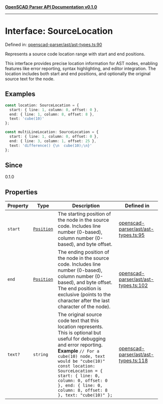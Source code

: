 [**OpenSCAD Parser API Documentation v0.1.0**](../README.md)

***

# Interface: SourceLocation

Defined in: [openscad-parser/ast/ast-types.ts:90](https://github.com/holistic-stack/openscad-tree-sitter/blob/57470856b239e8ae819e2b2fa40ff65d8c04912f/packages/openscad-parser/src/lib/openscad-parser/ast/ast-types.ts#L90)

Represents a source code location range with start and end positions.

This interface provides precise location information for AST nodes, enabling
features like error reporting, syntax highlighting, and editor integration.
The location includes both start and end positions, and optionally the
original source text for the node.

## Examples

```typescript
const location: SourceLocation = {
  start: { line: 1, column: 0, offset: 0 },
  end: { line: 1, column: 8, offset: 8 },
  text: 'cube(10)'
};
```

```typescript
const multiLineLocation: SourceLocation = {
  start: { line: 1, column: 0, offset: 0 },
  end: { line: 3, column: 1, offset: 25 },
  text: 'difference() {\n  cube(10);\n}'
};
```

## Since

0.1.0

## Properties

| Property | Type | Description | Defined in |
| ------ | ------ | ------ | ------ |
| <a id="start"></a> `start` | [`Position`](Position.md) | The starting position of the node in the source code. Includes line number (0-based), column number (0-based), and byte offset. | [openscad-parser/ast/ast-types.ts:95](https://github.com/holistic-stack/openscad-tree-sitter/blob/57470856b239e8ae819e2b2fa40ff65d8c04912f/packages/openscad-parser/src/lib/openscad-parser/ast/ast-types.ts#L95) |
| <a id="end"></a> `end` | [`Position`](Position.md) | The ending position of the node in the source code. Includes line number (0-based), column number (0-based), and byte offset. The end position is exclusive (points to the character after the last character of the node). | [openscad-parser/ast/ast-types.ts:102](https://github.com/holistic-stack/openscad-tree-sitter/blob/57470856b239e8ae819e2b2fa40ff65d8c04912f/packages/openscad-parser/src/lib/openscad-parser/ast/ast-types.ts#L102) |
| <a id="text"></a> `text?` | `string` | The original source code text that this location represents. This is optional but useful for debugging and error reporting. **Example** `// For a cube(10) node, text would be "cube(10)" const location: SourceLocation = { start: { line: 0, column: 0, offset: 0 }, end: { line: 0, column: 8, offset: 8 }, text: "cube(10)" };` | [openscad-parser/ast/ast-types.ts:118](https://github.com/holistic-stack/openscad-tree-sitter/blob/57470856b239e8ae819e2b2fa40ff65d8c04912f/packages/openscad-parser/src/lib/openscad-parser/ast/ast-types.ts#L118) |
